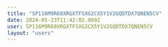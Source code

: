 ```yaml
---
title: "SP116M9R68XRGXTFSXG2CX5Y1V2GQDTDX7QNEN5CV"
date: 2024-05-23T11:42:02.809Z
user: SP116M9R68XRGXTFSXG2CX5Y1V2GQDTDX7QNEN5CV
layout: "users"
---
```

    